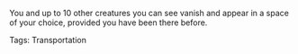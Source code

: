 You and up to 10 other creatures you can see vanish and appear in a space of your choice, provided you have been there before.

Tags: Transportation